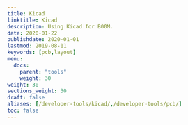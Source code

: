 ```yaml
---
title: Kicad
linktitle: Kicad
description: Using Kicad for B00M.
date: 2020-01-22
publishdate: 2020-01-01
lastmod: 2019-08-11
keywords: [pcb,layout]
menu:
  docs:
    parent: "tools"
    weight: 30
weight: 30
sections_weight: 30
draft: false
aliases: [/developer-tools/kicad/,/developer-tools/pcb/]
toc: false
---
```


